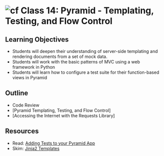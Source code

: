 # ![cf](http://i.imgur.com/7v5ASc8.png) Class 14: Pyramid - Templating, Testing, and Flow Control

## Learning Objectives

- Students will deepen their understanding of server-side templating and rendering documents from a set of mock data.
- Students will work with the basic patterns of MVC using a web framework in Python
- Students will learn how to configure a test suite for their function-based views in Pyramid

## Outline

- Code Review
- [Pyramid Templating, Testing, and Flow Control]
- [Accessing the Internet with the Requests Library]

<!-- links -->
[Pyramid Templating]: ./notes/templating.md
[Pyramid Testing]: ./notes/templating-testing.md

## Resources
- Read: [Adding Tests to your Pyramid App](https://docs.pylonsproject.org/projects/pyramid/en/latest/tutorials/wiki2/tests.html)
- Skim: [Jinja2 Templates](http://jinja.pocoo.org/docs/2.10/templates/)
